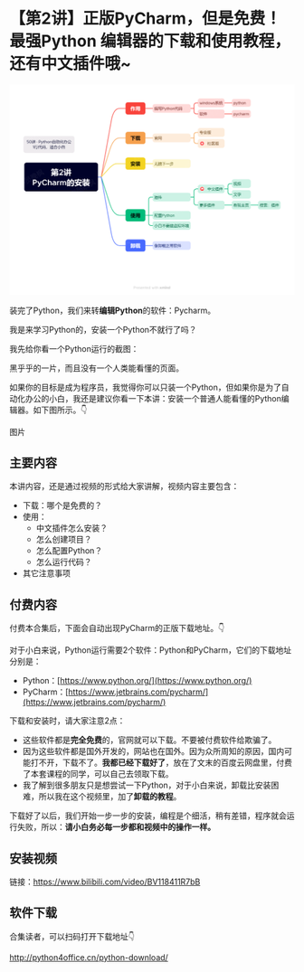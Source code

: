 # 【第2讲】正版PyCharm，但是免费！最强Python 编辑器的下载和使用教程，还有中文插件哦~

![](../xmind/imgs/50-02-PyCharm.png)

装完了Python，我们来转**编辑Python**的软件：Pycharm。



我是来学习Python的，安装一个Python不就行了吗？

我先给你看一个Python运行的截图：



黑乎乎的一片，而且没有一个人类能看懂的页面。

如果你的目标是成为程序员，我觉得你可以只装一个Python，但如果你是为了自动化办公的小白，我还是建议你看一下本讲：安装一个普通人能看懂的Python编辑器。如下图所示。👇

图片

## 主要内容



本讲内容，还是通过视频的形式给大家讲解，视频内容主要包含：

- 下载：哪个是免费的？
- 使用：
  - 中文插件怎么安装？
  - 怎么创建项目？
  - 怎么配置Python？
  - 怎么运行代码？
- 其它注意事项

## 付费内容

付费本合集后，下面会自动出现PyCharm的正版下载地址。👇



对于小白来说，Python运行需要2个软件：Python和PyCharm，它们的下载地址分别是：

- Python：[https://www.python.org/](https://www.python.org/)
- PyCharm：[https://www.jetbrains.com/pycharm/](https://www.jetbrains.com/pycharm/)

下载和安装时，请大家注意2点：

- 这些软件都是**完全免费**的，官网就可以下载。不要被付费软件给欺骗了。
- 因为这些软件都是国外开发的，网站也在国外。因为众所周知的原因，国内可能打不开，下载不了。**我都已经下载好了**，放在了文末的百度云网盘里，付费了本套课程的同学，可以自己去领取下载。
- 我了解到很多朋友只是想尝试一下Python，对于小白来说，卸载比安装困难，所以我在这个视频里，加了**卸载的教程**。

下载好了以后，我们开始一步一步的安装，编程是个细活，稍有差错，程序就会运行失败，所以：**请小白务必每一步都和视频中的操作一样。**


## 安装视频

链接：https://www.bilibili.com/video/BV118411R7bB

## 软件下载

合集读者，可以扫码打开下载地址👇

http://python4office.cn/python-download/




